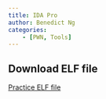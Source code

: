 ```yaml
---
title: IDA Pro
author: Benedict Ng
categories:
    - [PWN, Tools]
---
```

## Download ELF file

[Practice ELF file](/repo/practice)

## 
